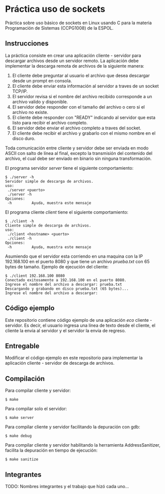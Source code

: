 # Práctica uso de sockets
Práctica sobre uso básico de sockets en Linux usando C para la materia Programación de Sistemas (CCPG1008) de la ESPOL.

## Instrucciones
La práctica consiste en crear una aplicación cliente - servidor para descargar archivos desde un servidor remoto. La aplicación debe implementar la descarga remota de archivos de la siguiente manera:
1. El cliente debe preguntar al usuario el archivo que desea descargar desde un prompt en consola.
2. El cliente debe enviar esta información al servidor a traves de un socket TCP/IP.
3. El servidor revisa si el nombre del archivo recibido corresponde a un archivo valido y disponible.
4. El servidor debe responder con el tamaño del archivo o cero si el archivo no existe.
5. El cliente debe responder con "READY" indicando al servidor que esta listo para recibir el archivo completo.
6. El servidor debe enviar el archivo completo a traves del socket.
7. El cliente debe recibir el archivo y grabarlo con el mismo nombre en el disco duro.

Toda comunicación entre cliente y servidor debe ser enviada en modo ASCII con salto de línea al final, excepto la transmisión del contenido del archivo, el cual debe ser enviado en binario sin ninguna transformación.

El programa servidor *server* tiene el siguiente comportamiento:
```
$ ./server -h
Servidor simple de descarga de archivos.
uso:
 ./server <puerto>
 ./server -h
Opciones:
 -h			Ayuda, muestra este mensaje
```

El programa cliente *client* tiene el siguiente comportamiento:
```
$ ./client -h
Cliente simple de descarga de archivos.
uso:
 ./client <hostname> <puerto>
 ./client -h
Opciones:
 -h			Ayuda, muestra este mensaje
```
Asumiendo que el servidor esta corriendo en una maquina con la IP 192.168.100 en el puerto 8080 y que tiene un archivo *prueba.txt* con 65 bytes de tamaño. Ejemplo de ejecución del cliente:
```
$ ./client 192.168.100 8080
Conectado exitosamente a 192.168.100 en el puerto 8080.
Ingrese el nombre del archivo a descargar: prueba.txt
Descargando y grabando en disco prueba.txt (65 bytes)...
Ingrese el nombre del archivo a descargar:
```

## Código ejemplo
Este repositorio contiene código ejemplo de una aplicación *eco* cliente - servidor. Es decir, el usuario ingresa una línea de texto desde el cliente, el cliente la envia al servidor y el servidor la envia de regreso.

## Entregable
Modificar el código ejemplo en este repositorio para implementar la aplicación cliente - servidor de descarga de archivos.

## Compilación
Para compilar cliente y servidor:
```
$ make
```
Para compilar solo el servidor:
```
$ make server
```
Para compilar cliente y servidor facilitando la depuración con gdb:
```
$ make debug
```
Para compilar cliente y servidor habilitando la herramienta AddressSanitizer, facilita la depuración en tiempo de ejecución:
```
$ make sanitize
```
## Integrantes
TODO: Nombres integrantes y el trabajo que hizó cada uno...
